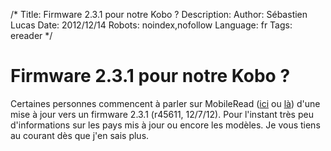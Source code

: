 /*
Title: Firmware 2.3.1 pour notre Kobo ?
Description: 
Author: Sébastien Lucas
Date: 2012/12/14
Robots: noindex,nofollow
Language: fr
Tags: ereader
*/
# Firmware 2.3.1 pour notre Kobo ?

Certaines personnes commencent à parler sur MobileRead ([ici](http://www.mobileread.com/forums/showpost.php?p=2341198&postcount=59) ou [là](http://www.mobileread.com/forums/showpost.php?p=2341667&postcount=61)) d'une mise à jour vers un firmware 2.3.1 (r45611, 12/7/12). Pour l'instant très peu d'informations sur les pays mis à jour ou encore les modèles. Je vous tiens au courant dès que j'en sais plus.

